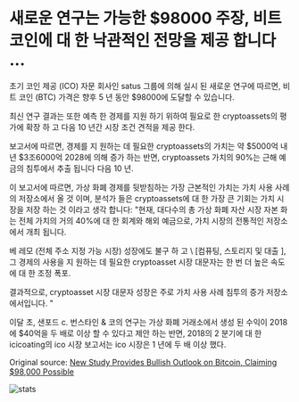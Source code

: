 # 새로운 연구는 가능한 $98000 주장, 비트 코인에 대 한 낙관적인 전망을 제공 합니다 ...

초기 코인 제공 (ICO) 자문 회사인 satus 그룹에 의해 실시 된 새로운 연구에 따르면, 비트 코인 (BTC) 가격은 향후 5 년 동안 $98000에 도달할 수 있습니다.

최신 연구 결과는 또한 예측 한 경제를 지원 하기 위하여 필요로 한 cryptoassets의 평가에 확장 하 고 다음 10 년간 시장 조건 견적을 제공 한다.

보고서에 따르면, 경제를 지 원하는 데 필요한 cryptoassets의 가치는 약 $5000억 내년 $3조6000억 2028에 의해 증가 하는 반면, cryptoassets 가치의 90%는 근해 예금의 침투에서 추출 됩니다 다음 10 년.

이 보고서에 따르면, 가상 화폐 경제를 뒷받침하는 가장 근본적인 가치는 가치 사용 사례의 저장소에서 올 것 이며, 분석가 들은 cryptoassets에 대 한 가장 큰 기회는 가치 시장을 저장 하는 것 이라고 생각 합니다: "현재, 대다수의 총 가상 화폐 자산 시장 자본 화는 전체 가치의 거의 40%에 대 한 회계와 해외 예금으로, 가치 시장의 전통적인 저장소에서 개최 됩니다.

베 레모 (전체 주소 지정 가능 시장) 성장에도 불구 하 고 \ [컴퓨팅, 스토리지 및 대출 \], 그 경제의 사용을 지 원하는 데 필요한 cryptoasset 시장 대문자는 한 번 더 높은 속도에 대 한 조정 폭포.

결과적으로, cryptoasset 시장 대문자 성장은 주로 가치 사용 사례 침투의 증가 저장소에서입니다. "

이달 초, 샌포드 c. 번스타인 & 코의 연구는 가상 화폐 거래소에서 생성 된 수익이 2018에 $40억을 두 배로 이상 할 수 있다고 제안 하는 반면, 2018의 2 분기에 대 한 icicoating의 ico 시장 보고서는 ico 시장은 1 년에 두 배 이상 했다.

Original source: [New Study Provides Bullish Outlook on Bitcoin, Claiming $98,000 Possible](https://cointelegraph.com/news/new-study-provides-bullish-outlook-on-bitcoin-claiming-98-000-possible)

![stats](https://c.statcounter.com/11760860/0/a89fa40b/1/ "stats")